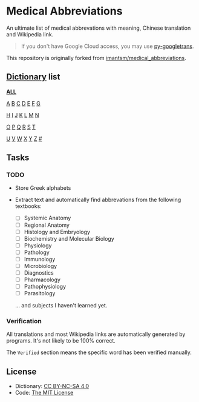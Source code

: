 # Medical Abbreviations

An ultimate list of medical abbrevations with meaning, Chinese translation and Wikipedia link.

> If you don't have Google Cloud access, you may use [py-googletrans](https://github.com/ssut/py-googletrans).

This repository is originally forked from [imantsm/medical_abbreviations](https://github.com/imantsm/medical_abbreviations).

## [Dictionary](./ALL.csv) list

**[ALL](./ALL.csv)**

[A](./split/a.csv)  [B](./split/b.csv)  [C](./split/c.csv)  [D](./split/d.csv)  [E](./split/e.csv)  [F](./split/f.csv)  [G](./split/g.csv)

[H](./split/h.csv)  [I](./split/i.csv)  [J](./split/j.csv)  [K](./split/k.csv)  [L](./split/l.csv)  [M](./split/m.csv)  [N](./split/n.csv)

[O](./split/o.csv)  [P](./split/p.csv)  [Q](./split/q.csv)  [R](./split/r.csv)  [S](./split/s.csv)  [T](./split/t.csv)

[U](./split/u.csv)  [V](./split/v.csv)  [W](./split/w.csv)  [X](./split/x.csv)  [Y](./split/y.csv)  [Z](./split/z.csv)  [#](./split/#.csv)

## Tasks

### TODO

* Store Greek alphabets
* Extract text and automatically find abbrevations from the following textbooks:

  * [ ] Systemic Anatomy
  * [ ] Regional Anatomy
  * [ ] Histology and Embryology
  * [ ] Biochemistry and Molecular Biology
  * [ ] Physiology
  * [ ] Pathology
  * [ ] Immunology
  * [ ] Microbiology
  * [ ] Diagnostics
  * [ ] Pharmacology
  * [ ] Pathophysiology
  * [ ] Parasitology
  
  ... and subjects I haven't learned yet.

### Verification

All translations and most Wikipedia links are automatically generated by programs. It's not likely to be 100% correct.

The `Verified` section means the specific word has been verified manually.

## License

* Dictionary: [CC BY-NC-SA 4.0](https://creativecommons.org/licenses/by-nc-sa/4.0/)
* Code: [The MIT License](https://opensource.org/licenses/MIT)

